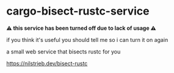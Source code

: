# cargo-bisect-rustc-service

**⚠️ this service has been turned off due to lack of usage ⚠️**

if you think it's useful you should tell me so i can turn it on again

a small web service that bisects rustc for you

https://nilstrieb.dev/bisect-rustc
